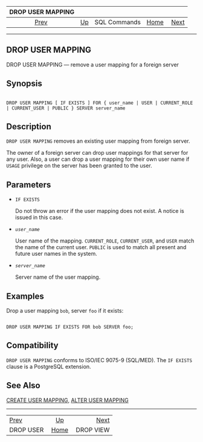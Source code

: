 <!--?xml version="1.0" encoding="UTF-8" standalone="no"?-->

|            DROP USER MAPPING           |                                        |              |                                                       |                                        |
| :------------------------------------: | :------------------------------------- | :----------: | ----------------------------------------------------: | -------------------------------------: |
| [Prev](sql-dropuser.html "DROP USER")  | [Up](sql-commands.html "SQL Commands") | SQL Commands | [Home](index.html "PostgreSQL 17devel Documentation") |  [Next](sql-dropview.html "DROP VIEW") |

***

## DROP USER MAPPING

DROP USER MAPPING — remove a user mapping for a foreign server

## Synopsis

```

DROP USER MAPPING [ IF EXISTS ] FOR { user_name | USER | CURRENT_ROLE | CURRENT_USER | PUBLIC } SERVER server_name
```

## Description

`DROP USER MAPPING` removes an existing user mapping from foreign server.

The owner of a foreign server can drop user mappings for that server for any user. Also, a user can drop a user mapping for their own user name if `USAGE` privilege on the server has been granted to the user.

## Parameters

* `IF EXISTS`

    Do not throw an error if the user mapping does not exist. A notice is issued in this case.

* *`user_name`*

    User name of the mapping. `CURRENT_ROLE`, `CURRENT_USER`, and `USER` match the name of the current user. `PUBLIC` is used to match all present and future user names in the system.

* *`server_name`*

    Server name of the user mapping.

## Examples

Drop a user mapping `bob`, server `foo` if it exists:

```

DROP USER MAPPING IF EXISTS FOR bob SERVER foo;
```

## Compatibility

`DROP USER MAPPING` conforms to ISO/IEC 9075-9 (SQL/MED). The `IF EXISTS` clause is a PostgreSQL extension.

## See Also

[CREATE USER MAPPING](sql-createusermapping.html "CREATE USER MAPPING"), [ALTER USER MAPPING](sql-alterusermapping.html "ALTER USER MAPPING")

***

|                                        |                                                       |                                        |
| :------------------------------------- | :---------------------------------------------------: | -------------------------------------: |
| [Prev](sql-dropuser.html "DROP USER")  |         [Up](sql-commands.html "SQL Commands")        |  [Next](sql-dropview.html "DROP VIEW") |
| DROP USER                              | [Home](index.html "PostgreSQL 17devel Documentation") |                              DROP VIEW |
